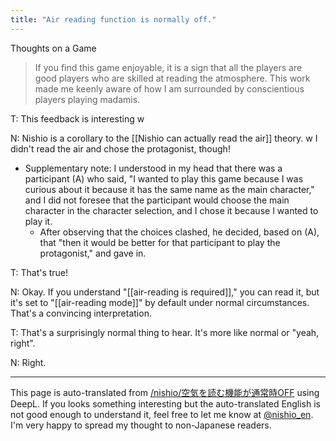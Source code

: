 ```yaml
---
title: "Air reading function is normally off."
---
```


Thoughts on a Game
> If you find this game enjoyable, it is a sign that all the players are good players who are skilled at reading the atmosphere.
> This work made me keenly aware of how I am surrounded by conscientious players playing madamis.

T: This feedback is interesting w

N: Nishio is a corollary to the [[Nishio can actually read the air]] theory. w
I didn't read the air and chose the protagonist, though!
- Supplementary note: I understood in my head that there was a participant (A) who said, "I wanted to play this game because I was curious about it because it has the same name as the main character," and I did not foresee that the participant would choose the main character in the character selection, and I chose it because I wanted to play it.
    - After observing that the choices clashed, he decided, based on (A), that "then it would be better for that participant to play the protagonist," and gave in.

T: That's true!

N: Okay.
If you understand "[[air-reading is required]]," you can read it, but it's set to "[[air-reading mode]]" by default under normal circumstances.
That's a convincing interpretation.

T: That's a surprisingly normal thing to hear.
It's more like normal or "yeah, right".

N: Right.

---
This page is auto-translated from [/nishio/空気を読む機能が通常時OFF](https://scrapbox.io/nishio/空気を読む機能が通常時OFF) using DeepL. If you looks something interesting but the auto-translated English is not good enough to understand it, feel free to let me know at [@nishio_en](https://twitter.com/nishio_en). I'm very happy to spread my thought to non-Japanese readers.